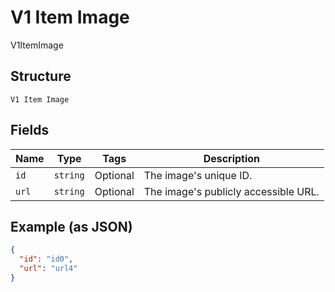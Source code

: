 
# V1 Item Image

V1ItemImage

## Structure

`V1 Item Image`

## Fields

| Name | Type | Tags | Description |
|  --- | --- | --- | --- |
| `id` | `string` | Optional | The image's unique ID. |
| `url` | `string` | Optional | The image's publicly accessible URL. |

## Example (as JSON)

```json
{
  "id": "id0",
  "url": "url4"
}
```

